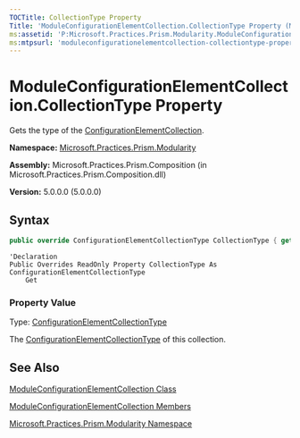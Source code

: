 ```yaml
---
TOCTitle: CollectionType Property
Title: 'ModuleConfigurationElementCollection.CollectionType Property (Microsoft.Practices.Prism.Modularity)'
ms:assetid: 'P:Microsoft.Practices.Prism.Modularity.ModuleConfigurationElementCollection.CollectionType'
ms:mtpsurl: 'moduleconfigurationelementcollection-collectiontype-property-mspp-modularity.md'
---
```


# ModuleConfigurationElementCollection.CollectionType Property

Gets the type of the [ConfigurationElementCollection](http://msdn.microsoft.com/en-us/library/a35we8et).

**Namespace:** [Microsoft.Practices.Prism.Modularity](/patterns-practices/reference/mspp-modularity-namespace)

**Assembly:** Microsoft.Practices.Prism.Composition (in Microsoft.Practices.Prism.Composition.dll)

**Version:** 5.0.0.0 (5.0.0.0)

## Syntax

```C#
public override ConfigurationElementCollectionType CollectionType { get; }
```

```VB
'Declaration
Public Overrides ReadOnly Property CollectionType As ConfigurationElementCollectionType
	Get
```

### Property Value

Type: [ConfigurationElementCollectionType](http://msdn.microsoft.com/en-us/library/xtb86yh0)

The [ConfigurationElementCollectionType](http://msdn.microsoft.com/en-us/library/xtb86yh0) of this collection.

## See Also

[ModuleConfigurationElementCollection Class](/patterns-practices/reference/moduleconfigurationelementcollection-class-mspp-modularity)

[ModuleConfigurationElementCollection Members](/patterns-practices/reference/moduleconfigurationelementcollection-members-mspp-modularity)

[Microsoft.Practices.Prism.Modularity Namespace](/patterns-practices/reference/mspp-modularity-namespace)